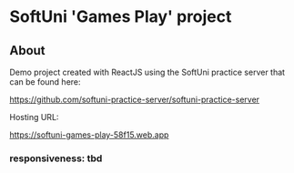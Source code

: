 # SoftUni 'Games Play' project

## About

Demo project created with ReactJS using the SoftUni practice server that can be found here: 

https://github.com/softuni-practice-server/softuni-practice-server

Hosting URL:

https://softuni-games-play-58f15.web.app 

### responsiveness: tbd

